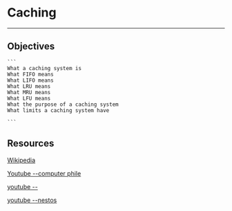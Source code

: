 # Caching

------------

## Objectives

    ```
    What a caching system is
    What FIFO means
    What LIFO means
    What LRU means
    What MRU means
    What LFU means
    What the purpose of a caching system
    What limits a caching system have

    ```

## Resources

[Wikipedia](https://en.wikipedia.org/wiki/Cache_replacement_policies#First_In_First_Out_%28FIFO%29)

[Youtube --computer phile](https://www.youtube.com/watch?v=MijmeoH9LT4)

[youtube --](https://www.youtube.com/watch?v=_Hh-NcdbHCY)

[youtube --nestos](https://www.youtube.com/watch?v=oXHLu4WCs9I)
